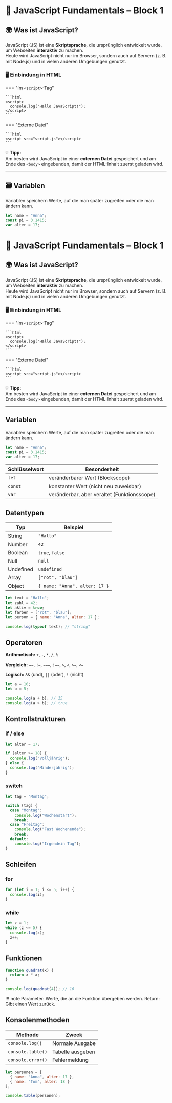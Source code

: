 # 📜 JavaScript Fundamentals – Block 1

## 🌍 Was ist JavaScript?

JavaScript (JS) ist eine **Skriptsprache**, die ursprünglich entwickelt wurde, um Webseiten **interaktiv** zu machen.  
Heute wird JavaScript nicht nur im Browser, sondern auch auf Servern (z. B. mit Node.js) und in vielen anderen Umgebungen genutzt.

### 🖥 Einbindung in HTML

=== "Im `<script>`-Tag"

    ```html
    <script>
      console.log("Hallo JavaScript!");
    </script>
    ```

=== "Externe Datei"

    ```html
    <script src="script.js"></script>
    ```

💡 **Tipp:**  
Am besten wird JavaScript in einer **externen Datei** gespeichert und am Ende des `<body>` eingebunden, damit der HTML-Inhalt zuerst geladen wird.

---

## 🗃 Variablen

Variablen speichern Werte, auf die man später zugreifen oder die man ändern kann.

```javascript
let name = "Anna";
const pi = 3.1415;
var alter = 17;
```

# 📜 JavaScript Fundamentals – Block 1

## 🌍 Was ist JavaScript?

JavaScript (JS) ist eine **Skriptsprache**, die ursprünglich entwickelt wurde, um Webseiten **interaktiv** zu machen.  
Heute wird JavaScript nicht nur im Browser, sondern auch auf Servern (z. B. mit Node.js) und in vielen anderen Umgebungen genutzt.

### 🖥 Einbindung in HTML

=== "Im `<script>`-Tag"

    ```html
    <script>
      console.log("Hallo JavaScript!");
    </script>
    ```

=== "Externe Datei"

    ```html
    <script src="script.js"></script>
    ```

💡 **Tipp:**  
Am besten wird JavaScript in einer **externen Datei** gespeichert und am Ende des `<body>` eingebunden, damit der HTML-Inhalt zuerst geladen wird.

---

## Variablen

Variablen speichern Werte, auf die man später zugreifen oder die man ändern kann.

```javascript
let name = "Anna";
const pi = 3.1415;
var alter = 17;
```

| Schlüsselwort | Besonderheit                                |
| ------------- | ------------------------------------------- |
| `let`         | veränderbarer Wert (Blockscope)             |
| `const`       | konstanter Wert (nicht neu zuweisbar)       |
| `var`         | veränderbar, aber veraltet (Funktionsscope) |

## Datentypen

| Typ       | Beispiel                      |
| --------- | ----------------------------- |
| String    | `"Hallo"`                     |
| Number    | `42`                          |
| Boolean   | `true`, `false`               |
| Null      | `null`                        |
| Undefined | `undefined`                   |
| Array     | `["rot", "blau"]`             |
| Object    | `{ name: "Anna", alter: 17 }` |

```javascript
let text = "Hallo";
let zahl = 42;
let aktiv = true;
let farben = ["rot", "blau"];
let person = { name: "Anna", alter: 17 };

console.log(typeof text); // "string"
```

## Operatoren

**Arithmetisch:** `+`, `-`, `*`, `/`, `%`

**Vergleich:** `==`, `!=`, `===`, `!==`, `>`, `<`, `>=`, `<=`

**Logisch:** `&&` (und), `||` (oder), `!` (nicht)

```javascript
let a = 10;
let b = 5;

console.log(a + b); // 15
console.log(a > b); // true
```

## Kontrollstrukturen

### if / else

```javascript
let alter = 17;

if (alter >= 18) {
  console.log("Volljährig");
} else {
  console.log("Minderjährig");
}
```

### switch

```javascript
let tag = "Montag";

switch (tag) {
  case "Montag":
    console.log("Wochenstart");
    break;
  case "Freitag":
    console.log("Fast Wochenende");
    break;
  default:
    console.log("Irgendein Tag");
}
```

## Schleifen

### for

```javascript
for (let i = 1; i <= 5; i++) {
  console.log(i);
}
```

### while

```javascript
let z = 1;
while (z <= 5) {
  console.log(z);
  z++;
}
```

## Funktionen

```javascript
function quadrat(x) {
  return x * x;
}

console.log(quadrat(4)); // 16
```

!!! note
    Parameter: Werte, die an die Funktion übergeben werden.
    Return: Gibt einen Wert zurück.

## Konsolenmethoden

| Methode           | Zweck            |
| ----------------- | ---------------- |
| `console.log()`   | Normale Ausgabe  |
| `console.table()` | Tabelle ausgeben |
| `console.error()` | Fehlermeldung    |

```javascript
let personen = [
  { name: "Anna", alter: 17 },
  { name: "Tom", alter: 18 }
];

console.table(personen);
```